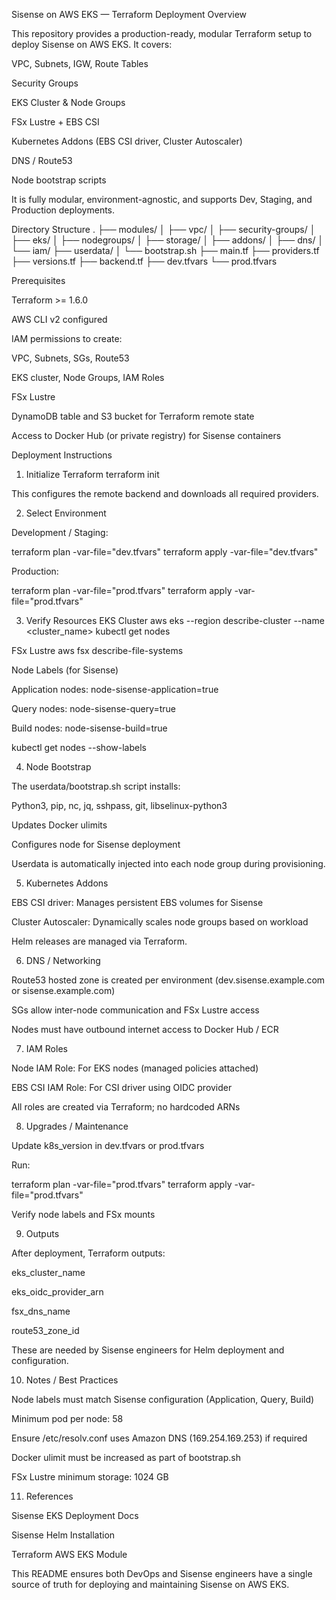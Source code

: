 Sisense on AWS EKS — Terraform Deployment
Overview

This repository provides a production-ready, modular Terraform setup to deploy Sisense on AWS EKS. It covers:

VPC, Subnets, IGW, Route Tables

Security Groups

EKS Cluster & Node Groups

FSx Lustre + EBS CSI

Kubernetes Addons (EBS CSI driver, Cluster Autoscaler)

DNS / Route53

Node bootstrap scripts

It is fully modular, environment-agnostic, and supports Dev, Staging, and Production deployments.

Directory Structure
.
├── modules/
│   ├── vpc/
│   ├── security-groups/
│   ├── eks/
│   ├── nodegroups/
│   ├── storage/
│   ├── addons/
│   ├── dns/
│   └── iam/
├── userdata/
│   └── bootstrap.sh
├── main.tf
├── providers.tf
├── versions.tf
├── backend.tf
├── dev.tfvars
└── prod.tfvars

Prerequisites

Terraform >= 1.6.0

AWS CLI v2 configured

IAM permissions to create:

VPC, Subnets, SGs, Route53

EKS cluster, Node Groups, IAM Roles

FSx Lustre

DynamoDB table and S3 bucket for Terraform remote state

Access to Docker Hub (or private registry) for Sisense containers

Deployment Instructions
1. Initialize Terraform
terraform init 


This configures the remote backend and downloads all required providers.

2. Select Environment

Development / Staging:

terraform plan -var-file="dev.tfvars"
terraform apply -var-file="dev.tfvars"


Production:

terraform plan -var-file="prod.tfvars"
terraform apply -var-file="prod.tfvars"

3. Verify Resources
EKS Cluster
aws eks --region <region> describe-cluster --name <cluster_name>
kubectl get nodes

FSx Lustre
aws fsx describe-file-systems

Node Labels (for Sisense)

Application nodes: node-sisense-application=true

Query nodes: node-sisense-query=true

Build nodes: node-sisense-build=true

kubectl get nodes --show-labels

4. Node Bootstrap

The userdata/bootstrap.sh script installs:

Python3, pip, nc, jq, sshpass, git, libselinux-python3

Updates Docker ulimits

Configures node for Sisense deployment

Userdata is automatically injected into each node group during provisioning.

5. Kubernetes Addons

EBS CSI driver: Manages persistent EBS volumes for Sisense

Cluster Autoscaler: Dynamically scales node groups based on workload

Helm releases are managed via Terraform.

6. DNS / Networking

Route53 hosted zone is created per environment (dev.sisense.example.com or sisense.example.com)

SGs allow inter-node communication and FSx Lustre access

Nodes must have outbound internet access to Docker Hub / ECR

7. IAM Roles

Node IAM Role: For EKS nodes (managed policies attached)

EBS CSI IAM Role: For CSI driver using OIDC provider

All roles are created via Terraform; no hardcoded ARNs

8. Upgrades / Maintenance

Update k8s_version in dev.tfvars or prod.tfvars

Run:

terraform plan -var-file="prod.tfvars"
terraform apply -var-file="prod.tfvars"


Verify node labels and FSx mounts

9. Outputs

After deployment, Terraform outputs:

eks_cluster_name

eks_oidc_provider_arn

fsx_dns_name

route53_zone_id

These are needed by Sisense engineers for Helm deployment and configuration.

10. Notes / Best Practices

Node labels must match Sisense configuration (Application, Query, Build)

Minimum pod per node: 58

Ensure /etc/resolv.conf uses Amazon DNS (169.254.169.253) if required

Docker ulimit must be increased as part of bootstrap.sh

FSx Lustre minimum storage: 1024 GB

11. References

Sisense EKS Deployment Docs

Sisense Helm Installation

Terraform AWS EKS Module

This README ensures both DevOps and Sisense engineers have a single source of truth for deploying and maintaining Sisense on AWS EKS.
